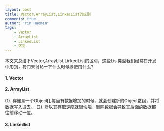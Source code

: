 ```yaml
---
layout: post
title: Vector,ArrayList,LinkedList的区别
comments: true
author: "Yin Haomin"
tags:
    - Vector
    - ArrayList
    - LinkedList
    - 区别
---
```


本文来总结下Vector,ArrayList,LinkedList的区别，这些List类型我们经常在开发中用到，我们来讨论一下什么时候该使用什么?

#### 1. Vector

#### 2. ArrayList
(1). 存储是一个Object[],每当有数据增加的时候，就会创建新的Object数组，并将数据写入进去。
(2). 所以其存取速度就很快啦，删除数据会导致其后面的数据都往前移动一位。

#### 3. Linkedlist

